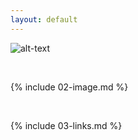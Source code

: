 ```yaml
---
layout: default
---
```


![alt-text](image-url)

<br>

{% include 02-image.md %}

<br>

{% include 03-links.md %}
